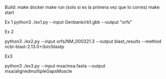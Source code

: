 Build:
make docker
make run (solo si es la primera vez que lo corres)
make start

Ex 1 
python3 ./ex1.py --input Genbank/rb1.gbk --output "orfs"

Ex 2

python3 ./ex2.py --input orfs/NM_000321.3 --output blast_results --method ncbi-blast-2.13.0+/bin/blastp

Ex3 

python3 ./ex3.py --input msa/msa.fasta --output msa/alignedmultipleGapsMuscle